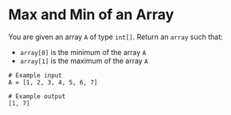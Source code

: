 # Max and Min of an Array

You are given an array `A` of type `int[]`.
Return an `array` such that:

- `array[0]` is the minimum of the array `A`
- `array[1]` is the maximum of the array `A`

```
# Example input
A = [1, 2, 3, 4, 5, 6, 7]

# Example output
[1, 7]
```
